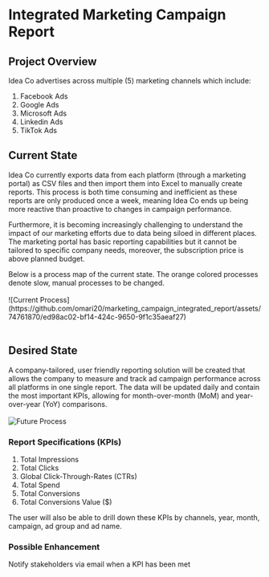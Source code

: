 # Integrated Marketing Campaign Report

## Project Overview
Idea Co advertises across multiple (5) marketing channels which include:
1.	Facebook Ads
2.	Google Ads
3.	Microsoft Ads
4.	Linkedin Ads
5.	TikTok Ads

## Current State
Idea Co currently exports data from each platform (through a marketing portal) as CSV files and then import them into Excel to manually create reports. This process is both time consuming and inefficient as these reports are only produced once a week, meaning Idea Co ends up being more reactive than proactive to changes in campaign performance.
<p>Furthermore, it is becoming increasingly challenging to understand the impact of our marketing efforts due to data being siloed in different places.
The marketing portal has basic reporting capabilities but it cannot be tailored to specific company needs, moreover, the subscription price is above planned budget.
<p> Below is a process map of the current state. The orange colored processes denote slow, manual processes to be changed.
<br>
<br>
![Current Process](https://github.com/omari20/marketing_campaign_integrated_report/assets/74761870/ed98ac02-bf14-424c-9650-9f1c35aeaf27)

<br>
<br>

## Desired State
A company-tailored, user friendly reporting solution will be created that allows the company to measure and track ad campaign performance across all platforms in one single report. The data will be updated daily and contain the most important KPIs, allowing for month-over-month (MoM) and year-over-year (YoY) comparisons.
<br>
<br>
![Future Process](https://github.com/omari20/marketing_campaign_integrated_report/assets/74761870/ced992bd-dd22-416f-ae65-88ac395d70f3)


### Report Specifications (KPIs)
1. Total Impressions
2. Total Clicks
3. Global Click-Through-Rates (CTRs)
4. Total Spend
5. Total Conversions
6. Total Conversions Value ($)

The user will also be able to drill down these KPIs by channels, year, month, campaign, ad group and ad name.

### Possible Enhancement
Notify stakeholders via email when a KPI has been met 

